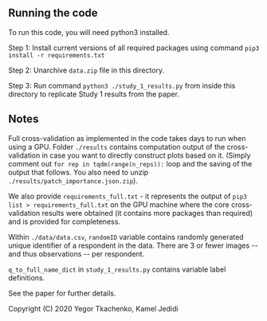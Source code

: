 
## Running the code

To run this code, you will need python3 installed. 

Step 1: Install current versions of all required packages using command `pip3 install -r requirements.txt`

Step 2: Unarchive `data.zip` file in this directory.

Step 3: Run command `python3 ./study_1_results.py` from inside this directory to replicate Study 1 results from the paper.

## Notes

Full cross-validation as implemented in the code takes days to run when using a GPU. Folder `./results` contains computation output of the cross-validation in case you want to directly construct plots based on it. (Simply comment out `for rep in tqdm(range(n_reps)):` loop and the saving of the output that follows. You also need to unzip `./results/patch_importance.json.zip`).

We also provide `requirements_full.txt` - it represents the output of `pip3 list > requirements_full.txt` on the GPU machine where the core cross-validation results were obtained (it contains more packages than required) and is provided for completeness.

Within `./data/data.csv`, `randomID` variable contains randomly generated unique identifier of a respondent in the data. There are 3 or fewer images -- and thus observations -- per respondent.

`q_to_full_name_dict` in `study_1_results.py` contains variable label definitions.

See the paper for further details.


Copyright (C) 2020 Yegor Tkachenko, Kamel Jedidi

